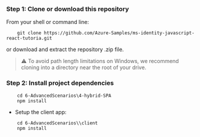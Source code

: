 
### Step 1: Clone or download this repository

From your shell or command line:

```console
    git clone https://github.com/Azure-Samples/ms-identity-javascript-react-tutoria.git
```

or download and extract the repository .zip file.

>:warning: To avoid path length limitations on Windows, we recommend cloning into a directory near the root of your drive.

### Step 2: Install project dependencies

```console
    cd 6-AdvancedScenarios\4-hybrid-SPA
    npm install
```

- Setup the client app:

```console
    cd 6-AdvancedScenarios\\client
    npm install
```
